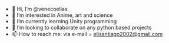 - 👋 Hi, I’m @venecoelias
- 👀 I’m interested in Anime, art and science
- 🌱 I’m currently learning Unity programming
- 💞️ I’m looking to collaborate on any python based projects
- 📫 How to reach me: via e-mail = elisantiago2002@gmail.com

<!---
venecoelias/venecoelias is a ✨ special ✨ repository because its `README.md` (this file) appears on your GitHub profile.
You can click the Preview link to take a look at your changes.
--->
